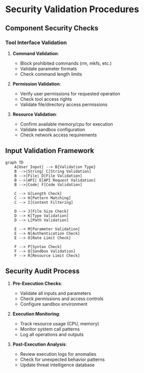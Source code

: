 # Security Validation Procedures

## Component Security Checks
### Tool Interface Validation
1. **Command Validation**:
   - Block prohibited commands (rm, mkfs, etc.)
   - Validate parameter formats
   - Check command length limits

2. **Permission Validation**:
   - Verify user permissions for requested operation
   - Check tool access rights
   - Validate file/directory access permissions

3. **Resource Validation**:
   - Confirm available memory/cpu for execution
   - Validate sandbox configuration
   - Check network access requirements

## Input Validation Framework
```mermaid
graph TD
    A[User Input] --> B{Validation Type}
    B -->|String| C[String Validation]
    B -->|File| D[File Validation]
    B -->|API| E[API Request Validation]
    B -->|Code| F[Code Validation]
    
    C --> G[Length Check]
    C --> H[Pattern Matching]
    C --> I[Content Filtering]
    
    D --> J[File Size Check]
    D --> K[Type Validation]
    D --> L[Path Validation]
    
    E --> M[Parameter Validation]
    E --> N[Authentication Check]
    E --> O[Rate Limit Check]
    
    F --> P[Syntax Check]
    F --> Q[Sandbox Validation]
    F --> R[Resource Limit Check]
```

## Security Audit Process
1. **Pre-Execution Checks**:
   - Validate all inputs and parameters
   - Check permissions and access controls
   - Configure sandbox environment

2. **Execution Monitoring**:
   - Track resource usage (CPU, memory)
   - Monitor system call patterns
   - Log all operations and outputs

3. **Post-Execution Analysis**:
   - Review execution logs for anomalies
   - Check for unexpected behavior patterns
   - Update threat intelligence database